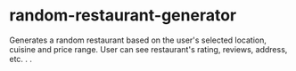 # random-restaurant-generator
Generates a random restaurant based on the user's selected location, cuisine and price range. User can see restaurant's rating, reviews, address, etc. . . 
